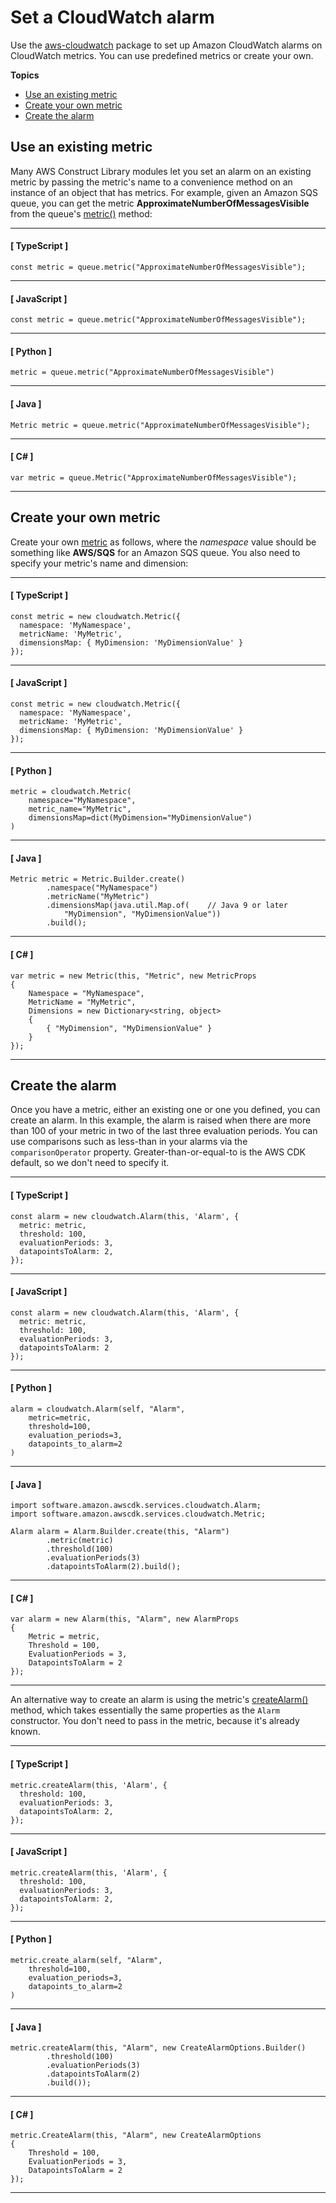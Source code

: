 # Set a CloudWatch alarm<a name="how_to_set_cw_alarm"></a>

Use the [aws\-cloudwatch](https://docs.aws.amazon.com/cdk/api/v2/docs/aws-cdk-lib.aws_cloudwatch-readme.html) package to set up Amazon CloudWatch alarms on CloudWatch metrics\. You can use predefined metrics or create your own\.

**Topics**
+ [Use an existing metric](#how_to_set_cw_alarm_use_metric)
+ [Create your own metric](#how_to_set_cw_alarm_new_metric)
+ [Create the alarm](#how_to_set_cw_alarm_create)

## Use an existing metric<a name="how_to_set_cw_alarm_use_metric"></a>

Many AWS Construct Library modules let you set an alarm on an existing metric by passing the metric's name to a convenience method on an instance of an object that has metrics\. For example, given an Amazon SQS queue, you can get the metric **ApproximateNumberOfMessagesVisible** from the queue's [metric\(\)](https://docs.aws.amazon.com/cdk/api/v2/docs/aws-cdk-lib.aws_sqs.Queue.html#metricmetricname-props) method:

------
#### [ TypeScript ]

```
const metric = queue.metric("ApproximateNumberOfMessagesVisible");
```

------
#### [ JavaScript ]

```
const metric = queue.metric("ApproximateNumberOfMessagesVisible");
```

------
#### [ Python ]

```
metric = queue.metric("ApproximateNumberOfMessagesVisible")
```

------
#### [ Java ]

```
Metric metric = queue.metric("ApproximateNumberOfMessagesVisible");
```

------
#### [ C\# ]

```
var metric = queue.Metric("ApproximateNumberOfMessagesVisible");
```

------

## Create your own metric<a name="how_to_set_cw_alarm_new_metric"></a>

Create your own [metric](https://docs.aws.amazon.com/cdk/api/v2/docs/aws-cdk-lib.aws_cloudwatch.Metric.html) as follows, where the *namespace* value should be something like **AWS/SQS** for an Amazon SQS queue\. You also need to specify your metric's name and dimension:

------
#### [ TypeScript ]

```
const metric = new cloudwatch.Metric({
  namespace: 'MyNamespace',
  metricName: 'MyMetric',
  dimensionsMap: { MyDimension: 'MyDimensionValue' }
});
```

------
#### [ JavaScript ]

```
const metric = new cloudwatch.Metric({
  namespace: 'MyNamespace',
  metricName: 'MyMetric',
  dimensionsMap: { MyDimension: 'MyDimensionValue' }
});
```

------
#### [ Python ]

```
metric = cloudwatch.Metric(
    namespace="MyNamespace",
    metric_name="MyMetric",
    dimensionsMap=dict(MyDimension="MyDimensionValue")
)
```

------
#### [ Java ]

```
Metric metric = Metric.Builder.create()
        .namespace("MyNamespace")
        .metricName("MyMetric")
        .dimensionsMap(java.util.Map.of(    // Java 9 or later
            "MyDimension", "MyDimensionValue"))
        .build();
```

------
#### [ C\# ]

```
var metric = new Metric(this, "Metric", new MetricProps
{
    Namespace = "MyNamespace",
    MetricName = "MyMetric",
    Dimensions = new Dictionary<string, object>
    {
        { "MyDimension", "MyDimensionValue" }
    }
});
```

------

## Create the alarm<a name="how_to_set_cw_alarm_create"></a>

Once you have a metric, either an existing one or one you defined, you can create an alarm\. In this example, the alarm is raised when there are more than 100 of your metric in two of the last three evaluation periods\. You can use comparisons such as less\-than in your alarms via the `comparisonOperator` property\. Greater\-than\-or\-equal\-to is the AWS CDK default, so we don't need to specify it\.

------
#### [ TypeScript ]

```
const alarm = new cloudwatch.Alarm(this, 'Alarm', {
  metric: metric,
  threshold: 100,
  evaluationPeriods: 3,
  datapointsToAlarm: 2,
});
```

------
#### [ JavaScript ]

```
const alarm = new cloudwatch.Alarm(this, 'Alarm', {
  metric: metric,
  threshold: 100,
  evaluationPeriods: 3,
  datapointsToAlarm: 2
});
```

------
#### [ Python ]

```
alarm = cloudwatch.Alarm(self, "Alarm",
    metric=metric,
    threshold=100,
    evaluation_periods=3,
    datapoints_to_alarm=2
)
```

------
#### [ Java ]

```
import software.amazon.awscdk.services.cloudwatch.Alarm;
import software.amazon.awscdk.services.cloudwatch.Metric;

Alarm alarm = Alarm.Builder.create(this, "Alarm")
        .metric(metric)
        .threshold(100)
        .evaluationPeriods(3)
        .datapointsToAlarm(2).build();
```

------
#### [ C\# ]

```
var alarm = new Alarm(this, "Alarm", new AlarmProps
{
    Metric = metric,
    Threshold = 100,
    EvaluationPeriods = 3,
    DatapointsToAlarm = 2
});
```

------

An alternative way to create an alarm is using the metric's [createAlarm\(\)](https://docs.aws.amazon.com/cdk/api/v2/docs/aws-cdk-lib.aws_cloudwatch.Metric.html#createwbralarmscope-id-props) method, which takes essentially the same properties as the `Alarm` constructor\. You don't need to pass in the metric, because it's already known\.

------
#### [ TypeScript ]

```
metric.createAlarm(this, 'Alarm', {
  threshold: 100,
  evaluationPeriods: 3,
  datapointsToAlarm: 2,
});
```

------
#### [ JavaScript ]

```
metric.createAlarm(this, 'Alarm', {
  threshold: 100,
  evaluationPeriods: 3,
  datapointsToAlarm: 2,
});
```

------
#### [ Python ]

```
metric.create_alarm(self, "Alarm",
    threshold=100,
    evaluation_periods=3,
    datapoints_to_alarm=2
)
```

------
#### [ Java ]

```
metric.createAlarm(this, "Alarm", new CreateAlarmOptions.Builder()
        .threshold(100)
        .evaluationPeriods(3)
        .datapointsToAlarm(2)
        .build());
```

------
#### [ C\# ]

```
metric.CreateAlarm(this, "Alarm", new CreateAlarmOptions
{
    Threshold = 100,
    EvaluationPeriods = 3,
    DatapointsToAlarm = 2
});
```

------